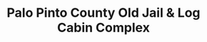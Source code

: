 ---
layout: repo
title: "Palo Pinto County Old Jail & Log Cabin Complex"
id: 17205
permalink: repos/17205/
---